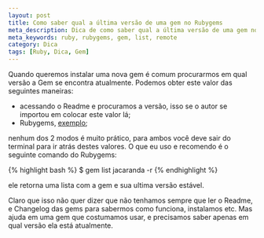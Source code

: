 ```yaml
---
layout: post
title: Como saber qual a última versão de uma gem no Rubygems
meta_description: Dica de como saber qual a última versão de uma gem no Rubygems
meta_keywords: ruby, rubygems, gem, list, remote
category: Dica
tags: [Ruby, Dica, Gem]
---
```


Quando queremos instalar uma nova gem é comum procurarmos em qual versão a Gem se encontra atualmente. Podemos obter este valor das seguintes maneiras:

- acessando o Readme e procuramos a versão, isso se o autor se importou em colocar este valor lá;
- Rubygems, [exemplo](https://rubygems.org/gems/jacaranda);

nenhum dos 2 modos é muito prático, para ambos você deve sair do terminal para ir atrás destes valores. O que eu uso e recomendo é o seguinte comando do Rubygems:

{% highlight bash %}
$ gem list jacaranda -r
{% endhighlight %}

ele retorna uma lista com a gem e sua ultima versão estável.

Claro que isso não quer dizer que não tenhamos sempre que ler o Readme, e Changelog das gems para sabermos como funciona, instalamos etc. Mas ajuda em uma gem que costumamos usar, e precisamos saber apenas em qual versão ela está atualmente.

